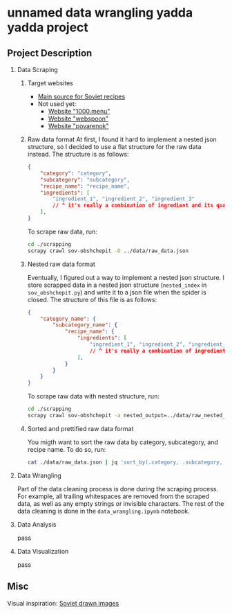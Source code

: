 # unnamed data wrangling yadda yadda project

## Project Description

1. Data Scraping
    1. Target websites
        - [Main source for Soviet recipes](https://sov-obshchepit.ru/)
        - Not used yet:
            - [Website "1000.menu"](https://1000.menu/catalog/recepty-sovetskix-vremen)
            - [Website "webspoon"](https://webspoon.ru/cuisine/kuhnja-sssr)
            - [Website "povarenok"](https://www.povarenok.ru/recipes/kitchen/101/?sort=date_create_asc&order=desc)
    2. Raw data format
        At first, I found it hard to implement a nested json structure, so I decided to use a flat structure for the raw data instead. The structure is as follows:

        ```json
        {
            "category": "category",
            "subcategory": "subcategory",
            "recipe_name": "recipe_name",
            "ingredients": [
                "ingredient_1", "ingredient_2", "ingredient_3"
                // ^ it's really a combination of ingredient and its quantity
            ],
        }
        ```

        To scrape raw data, run:

        ```bash
        cd ./scrapping
        scrapy crawl sov-obshchepit -O ../data/raw_data.json
        ```

    3. Nested raw data format

        Eventually, I figured out a way to implement a nested json structure. I store scrapped data in a nested json structure (`nested_index` in `sov_obshchepit.py`) and write it to a json file when the spider is closed. The structure of this file is as follows:

        ```json
        {
            "category_name": {
                "subcategory_name": {
                    "recipe_name": {
                        "ingredients": [
                            "ingredient_1", "ingredient_2", "ingredient_3"
                            // ^ it's really a combination of ingredient and its quantity
                        ],
                    }
                }
            } 
        }
        ```

        To scrape raw data with nested structure, run:

        ```bash
        cd ./scrapping
        scrapy crawl sov-obshchepit -a nested_output=../data/raw_nested_data.json
        ```

    4. Sorted and prettified raw data format

        You migth want to sort the raw data by category, subcategory, and recipe name. To do so, run:

        ```bash
        cat ./data/raw_data.json | jq 'sort_by(.category, .subcategory, .recipe_name)' > ./data/raw_data_sorted.json
        ```

2. Data Wrangling

    Part of the data cleaning process is done during the scraping process. For example, all trailing whitespaces are removed from the scraped data, as well as any empty strings or invisible characters. The rest of the data cleaning is done in the `data_wrangling.ipynb` notebook.

3. Data Analysis

    pass

4. Data Visualization

    pass

## Misc

Visual inspiration: [Soviet drawn images](https://trip-for-the-soul.ru/foto/chto-gotovili-v-sssr-na-kazhdyj-den.html)
